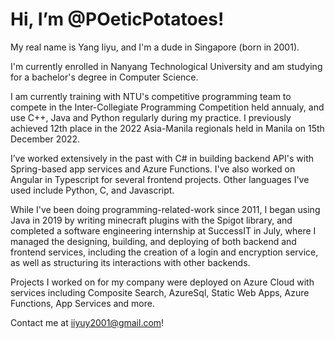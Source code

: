 # Hi, I’m @POeticPotatoes!
My real name is Yang Iiyu, and I'm a dude in Singapore (born in 2001).

I'm currently enrolled in Nanyang Technological University and am studying for a bachelor's degree in Computer Science.

I am currently training with NTU's competitive programming team to compete in the Inter-Collegiate Programming Competition held annualy, and use C++, Java and Python regularly during my practice. I previously achieved 12th place in the 2022 Asia-Manila regionals held in Manila on 15th December 2022.

I’ve worked extensively in the past with C# in building backend API's with Spring-based app services and Azure Functions. I've also worked on Angular in Typescript for several frontend projects. Other languages I've used include Python, C, and Javascript.

While I've been doing programming-related-work since 2011, I began using Java in 2019 by writing minecraft plugins with the Spigot library, and completed a software engineering internship at SuccessIT in July, where I managed the designing, building, and deploying of both backend and frontend services, including the creation of a login and encryption service, as well as structuring its interactions with other backends.

Projects I worked on for my company were deployed on Azure Cloud with services including Composite Search, AzureSql, Static Web Apps, Azure Functions, App Services and more.

Contact me at iiyuy2001@gmail.com!

<!---
POeticPotatoes/POeticPotatoes is a ✨ special ✨ repository because its `README.md` (this file) appears on your GitHub profile.
You can click the Preview link to take a look at your changes.
--->
